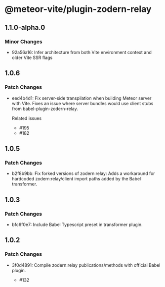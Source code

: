 # @meteor-vite/plugin-zodern-relay

## 1.1.0-alpha.0

### Minor Changes

- 92a56a16: Infer architecture from both Vite environment context and older Vite SSR flags

## 1.0.6

### Patch Changes

- eed4b4d1: Fix server-side transpilation when building Meteor server with Vite. Fixes an issue where server bundles would use client stubs from babel-plugin-zodern-relay.

  Related issues

  - #195
  - #182

## 1.0.5

### Patch Changes

- b2f8b9bb: Fix forked versions of zodern:relay: Adds a workaround for hardcoded zodern:relay/client import paths added by the Babel transformer.

## 1.0.3

### Patch Changes

- bfc6f0e7: Include Babel Typescript preset in transformer plugin.

## 1.0.2

### Patch Changes

- 3f0d4891: Compile zodern:relay publications/methods with official Babel plugin.

  - #132
